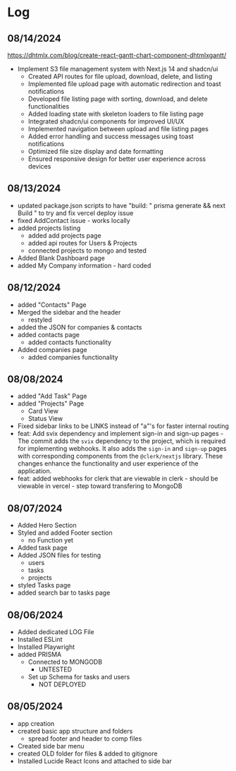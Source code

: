 # Log

## 08/14/2024

https://dhtmlx.com/blog/create-react-gantt-chart-component-dhtmlxgantt/

- Implement S3 file management system with Next.js 14 and shadcn/ui
  - Created API routes for file upload, download, delete, and listing
  - Implemented file upload page with automatic redirection and toast notifications
  - Developed file listing page with sorting, download, and delete functionalities
  - Added loading state with skeleton loaders to file listing page
  - Integrated shadcn/ui components for improved UI/UX
  - Implemented navigation between upload and file listing pages
  - Added error handling and success messages using toast notifications
  - Optimized file size display and date formatting
  - Ensured responsive design for better user experience across devices

## 08/13/2024

- updated package.json scripts to have "build: " prisma generate && next Build " to try and fix vercel deploy issue
- fixed AddContact issue - works locally
- added projects listing
  - added add projects page
  - added api routes for Users & Projects
  - connected projects to mongo and tested
- Added Blank Dashboard page
- added My Company information - hard coded

## 08/12/2024

- added "Contacts" Page
- Merged the sidebar and the header
  - restyled
- added the JSON for companies & contacts
- added contacts page
  - added contacts functionality
- Added companies page
  - added companies functionality

## 08/08/2024

- added "Add Task" Page
- added "Projects" Page
  - Card View
  - Status View
- Fixed sidebar links to be LINKS instead of "a"'s for faster internal routing
- feat: Add svix dependency and implement sign-in and sign-up pages
  -The commit adds the `svix` dependency to the project, which is required for implementing webhooks. It also adds the `sign-in` and `sign-up` pages with corresponding components from the `@clerk/nextjs` library. These changes enhance the functionality and user experience of the application.
- feat: added webhooks for clerk that are viewable in clerk - should be viewable in vercel - step toward transfering to MongoDB

## 08/07/2024

- Added Hero Section
- Styled and added Footer section
  - no Function yet
- Added task page
- Added JSON files for testing
  - users
  - tasks
  - projects
- styled Tasks page
- added search bar to tasks page

## 08/06/2024

- Added dedicated LOG File
- Installed ESLint
- Installed Playwright
- added PRISMA
  - Connected to MONGODB
    - UNTESTED
  - Set up Schema for tasks and users
    - NOT DEPLOYED

## 08/05/2024

- app creation
- created basic app structure and folders
  - spread footer and header to comp files
- Created side bar menu
- created OLD folder for files & added to gitignore
- Installed Lucide React Icons and attached to side bar
